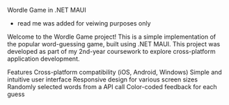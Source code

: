 Wordle Game in .NET MAUI
- read me was added for veiwing purposes only

Welcome to the Wordle Game project! This is a simple implementation of the popular word-guessing game, built using .NET MAUI.
 This project was developed as part of my 2nd-year coursework to explore cross-platform application development.

Features
Cross-platform compatibility (iOS, Android, Windows)
Simple and intuitive user interface
Responsive design for various screen sizes
Randomly selected words from a API call
Color-coded feedback for each guess
